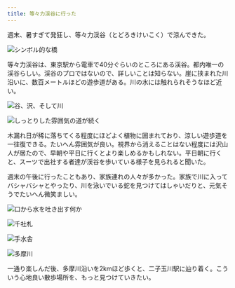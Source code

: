 ```yaml
---
title: 等々力渓谷に行った
---
```

週末、暑すぎて発狂し、等々力渓谷（とどろきけいこく）で涼んできた。

![](https://lh3.googleusercontent.com/HbOEUepd-Q-Mv8Neq_QPyVDGaDMofWwcfDxRUVoaGpxgz6gmRGxbIXf8I-8bF1c1B-xZTGDcU63pul2UYXWQJxayizjEU-mQsS-Kdu_uUC36ynZ7poIavqXZrjc4D-MR6mgGAaWQKmqI59zD79CPwMbAKZtDF17TIfAPKMGsp_IWhwD40h-g72GLgQ "シンボル的な橋")

等々力渓谷は、東京駅から電車で40分ぐらいのところにある渓谷。都内唯一の渓谷らしい。渓谷のプロではないので、詳しいことは知らない。崖に挟まれた川沿いに、数百メートルほどの遊歩道がある。川の水には触れられそうなほど近い。

![](https://lh3.googleusercontent.com/AeUI8KAZMrlHwRCKSmUptlZS9VFbeOXCFExm6C1om0ZN2lXykReODvHKeH0MpZalqqkz-bi_NMyTOVVPVqVEfmmTWhLSJTvbMDI0Q35lHQYYignzKjGr5fTh7orvyqgjgTXtwQ9qTLaRWDVvz6wCGvbM8giK9Cv4ToTcU6lkTliQr2wH2NvR289h5w "谷、沢、そして川")

![](https://lh5.googleusercontent.com/MDMO1aGxVlMaMoM6FHuvbOJbBILMkYcUjjJsMPIHMvXITcyNf3RSMMOJklG0cEYd3pciPORC9Bj7gPRgUFK_DRb5XQn4Ii8OQwUA03XdnzwDBywt0I0lRdsKlxlZ7UFsN_NrDVGISbhJpw_5I9dgDGK1HkHi-XoD9tStR81WZYycoJvq2oupZGzvUQ "しっとりした雰囲気の道が続く")

木漏れ日が稀に落ちてくる程度にほどよく植物に囲まれており、涼しい遊歩道を一往復できる。たいへん雰囲気が良い。視界から消えることはない程度には沢山人が居たので、早朝や平日に行くとより楽しめるかもしれない。平日朝に行くと、スーツで出社する者達が渓谷を歩いている様子を見られると聞いた。

週末の午後に行ったこともあり、家族連れの人々が多かった。家族で川に入ってバシャバシャとやったり、川を泳いでいる蛇を見つけてはしゃいだりと、元気そうでたいへん微笑ましい。

![](https://lh3.googleusercontent.com/in9QLmHNlPus81524aY_vvtkoQpBPqCYF0Ml83d59SbFFOPWCNk2BcgTRPdunU3GIVhI2Q7lVEToWdZRW5yOggIHAVqbTGOkgRKrT62MRos0Nq1-YFyivHQAWOJWZjX4YCE_wQ2sXHdxcw9biDLbD5WUafqNaUp0vRxc0-OR95GlnfnI5pON7H1wig "口から水を吐き出す何か")

![](https://lh4.googleusercontent.com/OCT8FC0byvF08d-khQ9TxhCCrFMWhZBIhASzOnvsIObc3s0CYX_wbl7GgJ0yWf0tLp5lkPdheFFqDBVUl3Pcu5L7jByiu_8YR7nVNSUdDz2AI_pkCp3fArkU_zYLHer4LIwpJzQbnauwHgS6KcBp4S-9UIeyHdWj0wtVcLRh3Rm0pVTPYtdB6_W-Jg "千社札")

![](https://lh6.googleusercontent.com/i6yC9SEmhSSnO1ncmNel4kAhg32O2C1ZHCjkZ6WLMlTVcM8eEZusMb3ey0FyhCwoCjQDbAzczE2ZM78-S1YGYPWLW4Oq-H64Swe8cTEtglFx1lRM05BBEzqCbSo7RIjH04CG2t7AT-aM1uL97_jha9oRnp-4SBFtPeDlXEXzez6lHRInSoRnAsDA0A "手水舎")

![](https://lh5.googleusercontent.com/_lE1htM7CfBx-H7wuPVtsWggVil2EbgVSKN50G5V_jWBN9Nbf69MoYb2PciwlM8qOV44nRciGzkOpi0RXKcHPiVNbkmM6aFynSq-voGEa98O6zrSxWxQUkRidZIuZ-4Fj1hmz3aCQp-351sJ_EIM0mUEj-2gfxKvW9jliNSi96Nduq_hVQKpX0Uetg "多摩川")

一通り楽しんだ後、多摩川沿いを2kmほど歩くと、二子玉川駅に辿り着く。こういう心地良い散歩場所を、もっと見つけていきたい。

